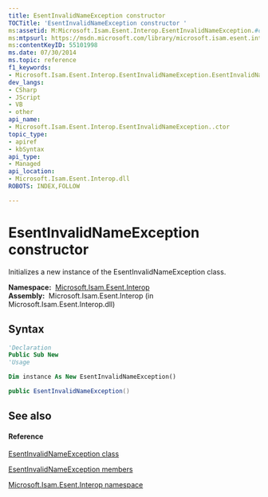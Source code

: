 ```yaml
---
title: EsentInvalidNameException constructor 
TOCTitle: 'EsentInvalidNameException constructor '
ms:assetid: M:Microsoft.Isam.Esent.Interop.EsentInvalidNameException.#ctor
ms:mtpsurl: https://msdn.microsoft.com/library/microsoft.isam.esent.interop.esentinvalidnameexception.esentinvalidnameexception(v=EXCHG.10)
ms:contentKeyID: 55101998
ms.date: 07/30/2014
ms.topic: reference
f1_keywords:
- Microsoft.Isam.Esent.Interop.EsentInvalidNameException.EsentInvalidNameException
dev_langs:
- CSharp
- JScript
- VB
- other
api_name: 
- Microsoft.Isam.Esent.Interop.EsentInvalidNameException..ctor
topic_type: 
- apiref
- kbSyntax
api_type: 
- Managed
api_location: 
- Microsoft.Isam.Esent.Interop.dll
ROBOTS: INDEX,FOLLOW

---
```


# EsentInvalidNameException constructor

Initializes a new instance of the EsentInvalidNameException class.

**Namespace:**  [Microsoft.Isam.Esent.Interop](./microsoft.isam.esent.interop-namespace.md)  
**Assembly:**  Microsoft.Isam.Esent.Interop (in Microsoft.Isam.Esent.Interop.dll)

## Syntax

``` vb
'Declaration
Public Sub New
'Usage

Dim instance As New EsentInvalidNameException()
```

``` csharp
public EsentInvalidNameException()
```

## See also

#### Reference

[EsentInvalidNameException class](./esentinvalidnameexception-class.md)

[EsentInvalidNameException members](./esentinvalidnameexception-members.md)

[Microsoft.Isam.Esent.Interop namespace](./microsoft.isam.esent.interop-namespace.md)